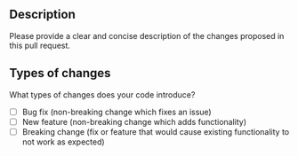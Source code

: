 ## Description

Please provide a clear and concise description of the changes proposed in this pull request.

## Types of changes

What types of changes does your code introduce?

- [ ] Bug fix (non-breaking change which fixes an issue)
- [ ] New feature (non-breaking change which adds functionality)
- [ ] Breaking change (fix or feature that would cause existing functionality to not work as expected)

